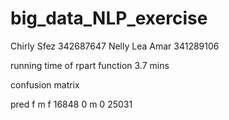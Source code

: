 # big_data_NLP_exercise
Chirly Sfez 342687647
Nelly Lea Amar 341289106

running time of rpart function
 3.7 mins

confusion matrix

pred     f     m
   f  16848     0
   m     0   25031
